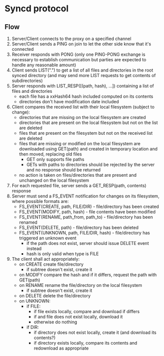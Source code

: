 # Syncd protocol

## Flow

1. Server/Client connects to the proxy on a specified channel
2. Server/Client sends a PING on join to let the other side know that it's connected
3. Receiver responds with PONG (only one PING-PONG exchange is necessary to establish communication but parties are expected to handle any reasonable amount)
4. Client sends LIST(".") to get a list of all files and directories in the root synced directory (and may send more LIST requests to get contents of subdirectories)
5. Server responds with LIST_RESP([(path, hash), ...]) containing a list of files and directories
    - each file has a xxHash64 hash included computed on its contents
    - directories don't have modification date included
6. Client compares the received list with their local filesystem (subject to change):
    - directories that are missing on the local filesystem are created
    - directories that are present on the local filesystem but not on the list are deleted
    - files that are present on the filesystem but not on the received list are deleted
    - files that are missing or modified on the local filesystem are downloaded using GET(path) and created in temporary location and then moved, replacing old files
        - GET only supports file paths
        - GETs with paths to directories should be rejected by the server and no response should be returned
    - no action is taken on files/directories that are present and unchanged on the local filesystem
7. For each requested file, server sends a GET_RESP(path, contents) response
8. Server must send a FS_EVENT notification for changes on its filesystem, where possible formats are:
    - FS_EVENT(CREATE, path, FILE/DIR) - file/directory has been created
    - FS_EVENT(MODIFY, path, hash) - file contents have been modified
    - FS_EVENT(RENAME, path_from, path_to) - file/directory has been renamed
    - FS_EVENT(DELETE, path) - file/directory has been deleted
    - FS_EVENT(UNKNOWN, path, FILE/DIR, hash) - file/directory has triggered an unknown event
        - if the path does not exist, server should issue DELETE event instead
        - hash is only valid when type is FILE
9. The client shall act appropriately:
    - on CREATE create file/directory
        - if subtree doesn't exist, create it
    - on MODIFY compare the hash and if it differs, request the path with GET(path)
    - on RENAME rename the file/directory on the local filesystem
        - if subtree doesn't exist, create it
    - on DELETE delete the file/directory
    - on UNKNOWN:
        - if FILE:
            - if file exists locally, compare and download if differs
            - if and file does not exist locally, download it
            - otherwise do nothing
        - if DIR:
            - if directory does not exist locally, create it (and download its contents?)
            - if directory exists locally, compare its contents and redownload as appropriate
